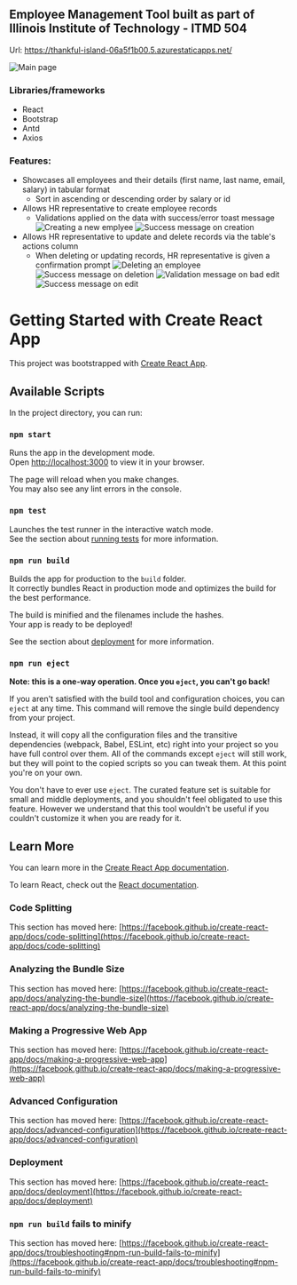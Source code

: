 ## Employee Management Tool built as part of Illinois Institute of Technology - ITMD 504

Url: https://thankful-island-06a5f1b00.5.azurestaticapps.net/

![Main page](https://github.com/terencebc92/my-employee-app-ui/blob/main/screenshots/Main_page.png?raw=true)

### Libraries/frameworks

- React
- Bootstrap
- Antd
- Axios

### Features:

- Showcases all employees and their details (first name, last name, email, salary) in tabular format
  - Sort in ascending or descending order by salary or id
- Allows HR representative to create employee records
  - Validations applied on the data with success/error toast message
    ![Creating a new emplyee](https://github.com/terencebc92/my-employee-app-ui/blob/main/screenshots/Create_page.png?raw=true)
    ![Success message on creation](https://github.com/terencebc92/my-employee-app-ui/blob/main/screenshots/Create_page_success.png?raw=true)
- Allows HR representative to update and delete records via the table's actions column
  - When deleting or updating records, HR representative is given a confirmation prompt
    ![Deleting an employee](https://github.com/terencebc92/my-employee-app-ui/blob/main/screenshots/Main_page_delete.png?raw=true)
    ![Success message on deletion](https://github.com/terencebc92/my-employee-app-ui/blob/main/screenshots/Main_page_delete_success.png?raw=true)
    ![Validation message on bad edit](https://github.com/terencebc92/my-employee-app-ui/blob/main/screenshots/Main_page_edit_validation_error.png?raw=true)
    ![Success message on edit](https://github.com/terencebc92/my-employee-app-ui/blob/main/screenshots/Main_page_edit_success.png?raw=true)

# Getting Started with Create React App

This project was bootstrapped with [Create React App](https://github.com/facebook/create-react-app).

## Available Scripts

In the project directory, you can run:

### `npm start`

Runs the app in the development mode.\
Open [http://localhost:3000](http://localhost:3000) to view it in your browser.

The page will reload when you make changes.\
You may also see any lint errors in the console.

### `npm test`

Launches the test runner in the interactive watch mode.\
See the section about [running tests](https://facebook.github.io/create-react-app/docs/running-tests) for more information.

### `npm run build`

Builds the app for production to the `build` folder.\
It correctly bundles React in production mode and optimizes the build for the best performance.

The build is minified and the filenames include the hashes.\
Your app is ready to be deployed!

See the section about [deployment](https://facebook.github.io/create-react-app/docs/deployment) for more information.

### `npm run eject`

**Note: this is a one-way operation. Once you `eject`, you can't go back!**

If you aren't satisfied with the build tool and configuration choices, you can `eject` at any time. This command will remove the single build dependency from your project.

Instead, it will copy all the configuration files and the transitive dependencies (webpack, Babel, ESLint, etc) right into your project so you have full control over them. All of the commands except `eject` will still work, but they will point to the copied scripts so you can tweak them. At this point you're on your own.

You don't have to ever use `eject`. The curated feature set is suitable for small and middle deployments, and you shouldn't feel obligated to use this feature. However we understand that this tool wouldn't be useful if you couldn't customize it when you are ready for it.

## Learn More

You can learn more in the [Create React App documentation](https://facebook.github.io/create-react-app/docs/getting-started).

To learn React, check out the [React documentation](https://reactjs.org/).

### Code Splitting

This section has moved here: [https://facebook.github.io/create-react-app/docs/code-splitting](https://facebook.github.io/create-react-app/docs/code-splitting)

### Analyzing the Bundle Size

This section has moved here: [https://facebook.github.io/create-react-app/docs/analyzing-the-bundle-size](https://facebook.github.io/create-react-app/docs/analyzing-the-bundle-size)

### Making a Progressive Web App

This section has moved here: [https://facebook.github.io/create-react-app/docs/making-a-progressive-web-app](https://facebook.github.io/create-react-app/docs/making-a-progressive-web-app)

### Advanced Configuration

This section has moved here: [https://facebook.github.io/create-react-app/docs/advanced-configuration](https://facebook.github.io/create-react-app/docs/advanced-configuration)

### Deployment

This section has moved here: [https://facebook.github.io/create-react-app/docs/deployment](https://facebook.github.io/create-react-app/docs/deployment)

### `npm run build` fails to minify

This section has moved here: [https://facebook.github.io/create-react-app/docs/troubleshooting#npm-run-build-fails-to-minify](https://facebook.github.io/create-react-app/docs/troubleshooting#npm-run-build-fails-to-minify)

